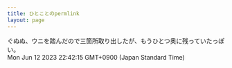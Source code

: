 ```yaml
---
title: ひとことのpermlink
layout: page
---
```

<div class="box" dt="1686577335198">
  ぐぬぬ、ウニを踏んだので三箇所取り出したが、もうひとつ奥に残っていたっぽい。
  <div class="content is-small">Mon Jun 12 2023 22:42:15 GMT+0900 (Japan Standard Time)</div>
</div>